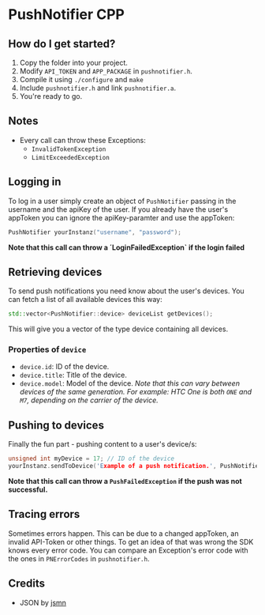 # PushNotifier CPP

## How do I get started?

1. Copy the folder into your project.
2. Modify `API_TOKEN` and `APP_PACKAGE` in `pushnotifier.h`.
3. Compile it using `./configure` and `make`
4. Include `pushnotifier.h` and link `pushnotifier.a`.
5. You're ready to go.

## Notes

- Every call can throw these Exceptions:
	- `InvalidTokenException`
	- `LimitExceededException`


## Logging in

To log in a user simply create an object of `PushNotifier` passing in the username and the apiKey of the user. If you already have the user's appToken you can ignore the apiKey-paramter and use the appToken:

```cpp
PushNotifier yourInstanz("username", "password");
```

**Note that this call can throw a ´LoginFailedException` if the login failed**

## Retrieving devices

To send push notifications you need know about the user's devices. You can fetch a list of all available devices this way:

```cpp
std::vector<PushNotifier::device> deviceList getDevices();
```

This will give you a vector of the type device containing all devices.

### Properties of `device`

- `device.id`: ID of the device.
- `device.title`: Title of the device.
- `device.model`: Model of the device. *Note that this can vary between devices of the same generation. For example: HTC One is both `ONE` and `M7`, depending on the carrier of the device.*

## Pushing to devices

Finally the fun part - pushing content to a user's device/s:

```cpp
unsigned int myDevice = 17; // ID of the device
yourInstanz.sendToDevice('Example of a push notification.', PushNotifier::TYPE_MESSAGE, myDevice);
```
	
**Note that this call can throw a `PushFailedException` if the push was not successful.**

## Tracing errors

Sometimes errors happen. This can be due to a changed appToken, an invalid API-Token or other things. To get an idea of that was wrong the SDK knows every error code. You can compare an Exception's error code with the ones in `PNErrorCodes` in `pushnotifier.h`.


## Credits
* JSON by [jsmn](https://bitbucket.org/zserge/jsmn)